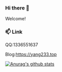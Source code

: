 ### Hi there 👋
Welcome!

### 📫 Link
QQ:1336551637

Blog:https://yang233.top

[![Anurag's github stats](https://github-readme-stats.vercel.app/api?username=hkyang233)](https://github.com/anuraghazra/github-readme-stats)

<!--
**hkyang233/hkyang233** is a ✨ _special_ ✨ repository because its `README.md` (this file) appears on your GitHub profile.

Here are some ideas to get you started:

- 🔭 I’m currently working on ...
- 🌱 I’m currently learning ...
- 👯 I’m looking to collaborate on ...
- 🤔 I’m looking for help with ...
- 💬 Ask me about ...
- 📫 How to reach me: ...
- 😄 Pronouns: ...
- ⚡ Fun fact: ...
-->
